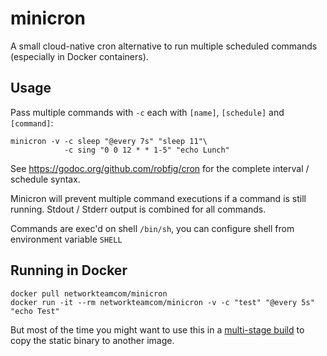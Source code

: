 # minicron

A small cloud-native cron alternative to run multiple scheduled commands (especially in Docker containers).

## Usage

Pass multiple commands with `-c` each with `[name]`, `[schedule]` and `[command]`:

    minicron -v -c sleep "@every 7s" "sleep 11"\
                -c sing "0 0 12 * * 1-5" "echo Lunch"

See https://godoc.org/github.com/robfig/cron for the complete interval / schedule syntax.

Minicron will prevent multiple command executions if a command is still running. Stdout / Stderr output is combined for all commands.

Commands are exec'd on shell `/bin/sh`, you can configure shell from environment variable `SHELL`

## Running in Docker

    docker pull networkteamcom/minicron
    docker run -it --rm networkteamcom/minicron -v -c "test" "@every 5s" "echo Test"

But most of the time you might want to use this in a [multi-stage build](https://docs.docker.com/engine/userguide/eng-image/multistage-build/#use-multi-stage-builds) to copy the static binary to another image.
